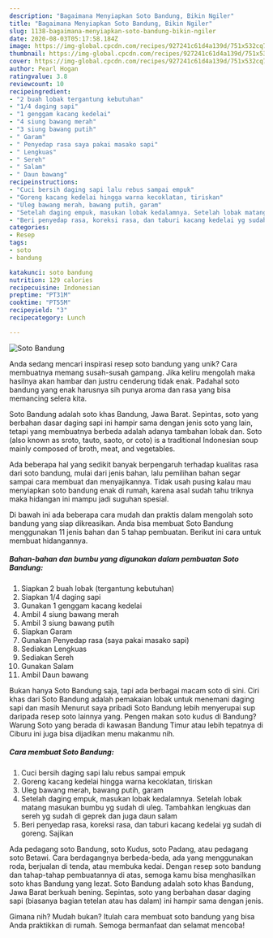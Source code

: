```yaml
---
description: "Bagaimana Menyiapkan Soto Bandung, Bikin Ngiler"
title: "Bagaimana Menyiapkan Soto Bandung, Bikin Ngiler"
slug: 1138-bagaimana-menyiapkan-soto-bandung-bikin-ngiler
date: 2020-08-03T05:17:58.184Z
image: https://img-global.cpcdn.com/recipes/927241c61d4a139d/751x532cq70/soto-bandung-foto-resep-utama.jpg
thumbnail: https://img-global.cpcdn.com/recipes/927241c61d4a139d/751x532cq70/soto-bandung-foto-resep-utama.jpg
cover: https://img-global.cpcdn.com/recipes/927241c61d4a139d/751x532cq70/soto-bandung-foto-resep-utama.jpg
author: Pearl Hogan
ratingvalue: 3.8
reviewcount: 10
recipeingredient:
- "2 buah lobak tergantung kebutuhan"
- "1/4 daging sapi"
- "1 genggam kacang kedelai"
- "4 siung bawang merah"
- "3 siung bawang putih"
- " Garam"
- " Penyedap rasa saya pakai masako sapi"
- " Lengkuas"
- " Sereh"
- " Salam"
- " Daun bawang"
recipeinstructions:
- "Cuci bersih daging sapi lalu rebus sampai empuk"
- "Goreng kacang kedelai hingga warna kecoklatan, tiriskan"
- "Uleg bawang merah, bawang putih, garam"
- "Setelah daging empuk, masukan lobak kedalamnya. Setelah lobak matang masukan bumbu yg sudah di uleg. Tambahkan lengkuas dan sereh yg sudah di geprek dan juga daun salam"
- "Beri penyedap rasa, koreksi rasa, dan taburi kacang kedelai yg sudah di goreng. Sajikan"
categories:
- Resep
tags:
- soto
- bandung

katakunci: soto bandung 
nutrition: 129 calories
recipecuisine: Indonesian
preptime: "PT31M"
cooktime: "PT55M"
recipeyield: "3"
recipecategory: Lunch

---
```



![Soto Bandung](https://img-global.cpcdn.com/recipes/927241c61d4a139d/751x532cq70/soto-bandung-foto-resep-utama.jpg)

Anda sedang mencari inspirasi resep soto bandung yang unik? Cara membuatnya memang susah-susah gampang. Jika keliru mengolah maka hasilnya akan hambar dan justru cenderung tidak enak. Padahal soto bandung yang enak harusnya sih punya aroma dan rasa yang bisa memancing selera kita.

Soto Bandung adalah soto khas Bandung, Jawa Barat. Sepintas, soto yang berbahan dasar daging sapi ini hampir sama dengan jenis soto yang lain, tetapi yang membuatnya berbeda adalah adanya tambahan lobak dan. Soto (also known as sroto, tauto, saoto, or coto) is a traditional Indonesian soup mainly composed of broth, meat, and vegetables.

Ada beberapa hal yang sedikit banyak berpengaruh terhadap kualitas rasa dari soto bandung, mulai dari jenis bahan, lalu pemilihan bahan segar sampai cara membuat dan menyajikannya. Tidak usah pusing kalau mau menyiapkan soto bandung enak di rumah, karena asal sudah tahu triknya maka hidangan ini mampu jadi suguhan spesial.


Di bawah ini ada beberapa cara mudah dan praktis dalam mengolah soto bandung yang siap dikreasikan. Anda bisa membuat Soto Bandung menggunakan 11 jenis bahan dan 5 tahap pembuatan. Berikut ini cara untuk membuat hidangannya.

<!--inarticleads1-->

##### Bahan-bahan dan bumbu yang digunakan dalam pembuatan Soto Bandung:

1. Siapkan 2 buah lobak (tergantung kebutuhan)
1. Siapkan 1/4 daging sapi
1. Gunakan 1 genggam kacang kedelai
1. Ambil 4 siung bawang merah
1. Ambil 3 siung bawang putih
1. Siapkan  Garam
1. Gunakan  Penyedap rasa (saya pakai masako sapi)
1. Sediakan  Lengkuas
1. Sediakan  Sereh
1. Gunakan  Salam
1. Ambil  Daun bawang


Bukan hanya Soto Bandung saja, tapi ada berbagai macam soto di sini. Ciri khas dari Soto Bandung adalah pemakaian lobak untuk menemani daging sapi dan masih Menurut saya pribadi Soto Bandung lebih menyerupai sup daripada resep soto lainnya yang. Pengen makan soto kudus di Bandung? Warung Soto yang berada di kawasan Bandung Timur atau lebih tepatnya di Ciburu ini juga bisa dijadikan menu makanmu nih. 

<!--inarticleads2-->

##### Cara membuat Soto Bandung:

1. Cuci bersih daging sapi lalu rebus sampai empuk
1. Goreng kacang kedelai hingga warna kecoklatan, tiriskan
1. Uleg bawang merah, bawang putih, garam
1. Setelah daging empuk, masukan lobak kedalamnya. Setelah lobak matang masukan bumbu yg sudah di uleg. Tambahkan lengkuas dan sereh yg sudah di geprek dan juga daun salam
1. Beri penyedap rasa, koreksi rasa, dan taburi kacang kedelai yg sudah di goreng. Sajikan


Ada pedagang soto Bandung, soto Kudus, soto Padang, atau pedagang soto Betawi. Cara berdagangnya berbeda-beda, ada yang menggunakan roda, berjualan di tenda, atau membuka kedai. Dengan resep soto bandung dan tahap-tahap pembuatannya di atas, semoga kamu bisa menghasilkan soto khas Bandung yang lezat. Soto Bandung adalah soto khas Bandung, Jawa Barat berkuah bening. Sepintas, soto yang berbahan dasar daging sapi (biasanya bagian tetelan atau has dalam) ini hampir sama dengan jenis. 

Gimana nih? Mudah bukan? Itulah cara membuat soto bandung yang bisa Anda praktikkan di rumah. Semoga bermanfaat dan selamat mencoba!
